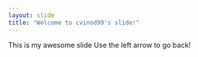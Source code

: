 ```yaml
---
layout: slide
title: "Welcome to cvinod99's slide!"
---
```

This is my awesome slide 
Use the left arrow to go back!
